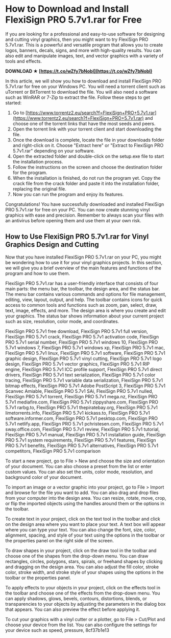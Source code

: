 
 
# How to Download and Install FlexiSign PRO 5.7v1.rar for Free
 
If you are looking for a professional and easy-to-use software for designing and cutting vinyl graphics, then you might want to try FlexiSign PRO 5.7v1.rar. This is a powerful and versatile program that allows you to create logos, banners, decals, signs, and more with high-quality results. You can also edit and manipulate images, text, and vector graphics with a variety of tools and effects.
 
**DOWNLOAD ★ [https://t.co/wZfy7bNobI](https://t.co/wZfy7bNobI)**


 
In this article, we will show you how to download and install FlexiSign PRO 5.7v1.rar for free on your Windows PC. You will need a torrent client such as uTorrent or BitTorrent to download the file. You will also need a software such as WinRAR or 7-Zip to extract the file. Follow these steps to get started:
 
1. Go to [https://www.torrentz2.eu/search?f=FlexiSign+PRO+5.7v1.rar](https://www.torrentz2.eu/search?f=FlexiSign+PRO+5.7v1.rar) and choose one of the torrent links that have the most seeds and peers.
2. Open the torrent link with your torrent client and start downloading the file.
3. Once the download is complete, locate the file in your downloads folder and right-click on it. Choose "Extract here" or "Extract to FlexiSign PRO 5.7v1.rar" depending on your software.
4. Open the extracted folder and double-click on the setup.exe file to start the installation process.
5. Follow the instructions on the screen and choose the destination folder for the program.
6. When the installation is finished, do not run the program yet. Copy the crack file from the crack folder and paste it into the installation folder, replacing the original file.
7. Now you can run the program and enjoy its features.

Congratulations! You have successfully downloaded and installed FlexiSign PRO 5.7v1.rar for free on your PC. You can now create stunning vinyl graphics with ease and precision. Remember to always scan your files with an antivirus before opening them and use them at your own risk.
  
## How to Use FlexiSign PRO 5.7v1.rar for Vinyl Graphics Design and Cutting
 
Now that you have installed FlexiSign PRO 5.7v1.rar on your PC, you might be wondering how to use it for your vinyl graphics projects. In this section, we will give you a brief overview of the main features and functions of the program and how to use them.
 
FlexiSign PRO 5.7v1.rar has a user-friendly interface that consists of four main parts: the menu bar, the toolbar, the design area, and the status bar. The menu bar contains various commands and options for file management, editing, view, layout, output, and help. The toolbar contains icons for quick access to common tools and functions such as zoom, pan, select, draw, text, image, effects, and more. The design area is where you create and edit your graphics. The status bar shows information about your current project such as size, resolution, color mode, and coordinates.
 
FlexiSign PRO 5.7v1 free download,  FlexiSign PRO 5.7v1 full version,  FlexiSign PRO 5.7v1 crack,  FlexiSign PRO 5.7v1 activation code,  FlexiSign PRO 5.7v1 serial number,  FlexiSign PRO 5.7v1 windows 10,  FlexiSign PRO 5.7v1 windows 7,  FlexiSign PRO 5.7v1 windows xp,  FlexiSign PRO 5.7v1 mac,  FlexiSign PRO 5.7v1 linux,  FlexiSign PRO 5.7v1 software,  FlexiSign PRO 5.7v1 graphic design,  FlexiSign PRO 5.7v1 vinyl cutting,  FlexiSign PRO 5.7v1 logo design,  FlexiSign PRO 5.7v1 vector graphics,  FlexiSign PRO 5.7v1 RIP engine,  FlexiSign PRO 5.7v1 ICC profile support,  FlexiSign PRO 5.7v1 direct drivers,  FlexiSign PRO 5.7v1 text serialization,  FlexiSign PRO 5.7v1 color tracing,  FlexiSign PRO 5.7v1 variable data serialization,  FlexiSign PRO 5.7v1 bitmap effects,  FlexiSign PRO 5.7v1 Adobe PostScript 3,  FlexiSign PRO 5.7v1 Scanvec Amiable,  FlexiSign PRO 5.7v1 SAi,  FlexiSign PRO 5.7v1 nulled,  FlexiSign PRO 5.7v1 torrent,  FlexiSign PRO 5.7v1 mega.nz,  FlexiSign PRO 5.7v1 mediafire.com,  FlexiSign PRO 5.7v1 zippyshare.com,  FlexiSign PRO 5.7v1 rarbg.to,  FlexiSign PRO 5.7v1 thepiratebay.org,  FlexiSign PRO 5.7v1 limetorrents.info,  FlexiSign PRO 5.7v1 kickass.to,  FlexiSign PRO 5.7v1 software.informer.com,  FlexiSign PRO 5.7v1 pesktop.com,  FlexiSign PRO 5.7v1 netlify.app,  FlexiSign PRO 5.7v1 pchristesen.com,  FlexiSign PRO 5.7v1 sway.office.com,  FlexiSign PRO 5.7v1 review,  FlexiSign PRO 5.7v1 tutorial,  FlexiSign PRO 5.7v1 manual,  FlexiSign PRO 5.7v1 installation guide,  FlexiSign PRO 5.7v1 system requirements,  FlexiSign PRO 5.7v1 features,  FlexiSign PRO 5.7v1 benefits,  FlexiSign PRO 5.7v1 alternatives,  FlexiSign PRO 5.7v1 competitors,  FlexiSign PRO 5.7v1 comparison
 
To start a new project, go to File > New and choose the size and orientation of your document. You can also choose a preset from the list or enter custom values. You can also set the units, color mode, resolution, and background color of your document.
 
To import an image or a vector graphic into your project, go to File > Import and browse for the file you want to add. You can also drag and drop files from your computer into the design area. You can resize, rotate, move, crop, or flip the imported objects using the handles around them or the options in the toolbar.
 
To create text in your project, click on the text tool in the toolbar and click on the design area where you want to place your text. A text box will appear where you can type your text. You can also change the font, size, color, alignment, spacing, and style of your text using the options in the toolbar or the properties panel on the right side of the screen.
 
To draw shapes in your project, click on the draw tool in the toolbar and choose one of the shapes from the drop-down menu. You can draw rectangles, circles, polygons, stars, spirals, or freehand shapes by clicking and dragging on the design area. You can also adjust the fill color, stroke color, stroke width, and stroke style of your shapes using the options in the toolbar or the properties panel.
 
To apply effects to your objects in your project, click on the effects tool in the toolbar and choose one of the effects from the drop-down menu. You can apply shadows, glows, bevels, contours, distortions, blends, or transparencies to your objects by adjusting the parameters in the dialog box that appears. You can also preview the effect before applying it.
 
To cut your graphics with a vinyl cutter or a plotter, go to File > Cut/Plot and choose your device from the list. You can also configure the settings for your device such as speed, pressure,
 8cf37b1e13
 
